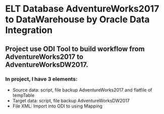 # ELT Database AdventureWorks2017 to DataWarehouse by Oracle Data Integration #
## Project use ODI Tool to build workflow from AdventureWorks2017 to AdventureWorksDW2017. ##

### In project, I have 3 elements: ###
+ Source data: script, file backup AdventureWorks2017 and flatfile of tempTable
+ Target data: script, file backup AdventureWorksDW2017
+ File XML: Import into ODI to using Mapping 




